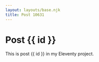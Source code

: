 ```yaml
---
layout: layouts/base.njk
title: Post 10631
---
```


# Post {{ id }}

This is post {{ id }} in my Eleventy project.
